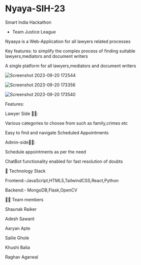 # Nyaya-SIH-23
Smart India Hackathon
- Team Justice League

Nyaaya is a Web-Application for all lawyers related processes

Key features:
to simplify the complex process of finding suitable lawyers,mediators and document writers

A single platform for all lawyers,mediators and document writers

![Screenshot 2023-09-20 172544](https://github.com/srcode03/Nyaaya_SIH/assets/99495910/3d7a2e42-6bb5-4b45-ba01-27ce07371148)

![Screenshot 2023-09-20 173356](https://github.com/srcode03/Nyaaya_SIH/assets/99495910/023f3b35-6f5e-4ec2-973a-5f9b77588e79) 

![Screenshot 2023-09-20 173540](https://github.com/srcode03/Nyaaya_SIH/assets/99495910/91da2dc5-8e30-4268-a187-4c28995dd20e)

Features:

Lawyer Side 👨‍🎓:

Various categories to choose from such as family,crimes etc

Easy to find and navigate Scheduled Appointments 


Admin-side👨‍💻:

Schedule appointments as per the need 

ChatBot functionality enabled for fast resolution of doubts

🤖 Technology Stack

Frontend:-JavaScript,HTML5,TailwindCSS,React,Python

Backend:- MongoDB,Flask,OpenCV

👩‍💻 Team members

Shaunak Raiker

Adesh Sawant

Aaryan Apte

Sailie Ghole

Khushi Balia

Raghav Agarwal







